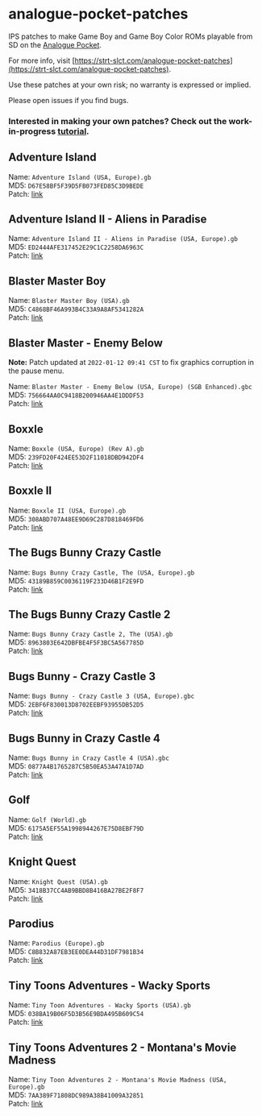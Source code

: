 # analogue-pocket-patches

IPS patches to make Game Boy and Game Boy Color ROMs playable from SD on the [Analogue Pocket](https://www.analogue.co/pocket).

For more info, visit [https://strt-slct.com/analogue-pocket-patches](https://strt-slct.com/analogue-pocket-patches).

Use these patches at your own risk; no warranty is expressed or implied.

Please open issues if you find bugs.

### Interested in making your own patches? Check out the work-in-progress [tutorial](TUTORIAL.md).

## Adventure Island
Name: `Adventure Island (USA, Europe).gb` \
MD5: `D67E58BF5F39D5FB073FED85C3D9BEDE` \
Patch: [link](https://github.com/treyturner/analogue-pocket-patches/raw/main/Adventure%20Island%20(USA,%20Europe)%20Pocket%20Conversion%20v1.0.ips)

## Adventure Island II - Aliens in Paradise
Name: `Adventure Island II - Aliens in Paradise (USA, Europe).gb` \
MD5: `ED2444AFE317452E29C1C2258DA6963C` \
Patch: [link](https://github.com/treyturner/analogue-pocket-patches/raw/main/Adventure%20Island%20II%20-%20Aliens%20in%20Paradise%20(USA,%20Europe)%20Pocket%20Conversion%20v1.0.ips)

## Blaster Master Boy
Name: `Blaster Master Boy (USA).gb` \
MD5: `C4868BF46A993B4C33A9A8AF5341282A` \
Patch: [link](https://github.com/treyturner/analogue-pocket-patches/raw/main/Blaster%20Master%20Boy%20(USA)%20Pocket%20Conversion%20v1.0.ips)

## Blaster Master - Enemy Below
__Note:__ Patch updated at `2022-01-12 09:41 CST` to fix graphics corruption in the pause menu.

Name: `Blaster Master - Enemy Below (USA, Europe) (SGB Enhanced).gbc` \
MD5: `756664AA0C9418B200946AA4E1DDDF53` \
Patch: [link](https://github.com/treyturner/analogue-pocket-patches/raw/main/Blaster%20Master%20-%20Enemy%20Below%20(USA,%20Europe)%20(SGB%20Enhanced)%20Pocket%20Conversion%20v1.1.ips)

## Boxxle
Name: `Boxxle (USA, Europe) (Rev A).gb` \
MD5: `239FD20F424EE53D2F11018DBD942DF4` \
Patch: [link](https://github.com/treyturner/analogue-pocket-patches/raw/main/Boxxle%20(USA,%20Europe)%20(Rev%20A)%20Pocket%20Conversion%20v1.0.ips)

## Boxxle II
Name: `Boxxle II (USA, Europe).gb` \
MD5: `308ABD707A48EE9D69C287D818469FD6` \
Patch: [link](https://github.com/treyturner/analogue-pocket-patches/raw/main/Boxxle%20II%20(USA,%20Europe)%20Pocket%20Conversion%20v1.0.ips)

## The Bugs Bunny Crazy Castle 
Name: `Bugs Bunny Crazy Castle, The (USA, Europe).gb` \
MD5: `43189B859C0036119F233D46B1F2E9FD` \
Patch: [link](https://github.com/treyturner/analogue-pocket-patches/raw/main/Bugs%20Bunny%20Crazy%20Castle,%20The%20(USA,%20Europe)%20Pocket%20Conversion%20v1.0.ips)

## The Bugs Bunny Crazy Castle 2
Name: `Bugs Bunny Crazy Castle 2, The (USA).gb` \
MD5: `8963803E642DBFBE4F5F3BC5A567785D` \
Patch: [link](https://github.com/treyturner/analogue-pocket-patches/raw/main/Bugs%20Bunny%20Crazy%20Castle%202,%20The%20(USA)%20Pocket%20Conversion%20v1.0.ips)

##  Bugs Bunny - Crazy Castle 3
Name: `Bugs Bunny - Crazy Castle 3 (USA, Europe).gbc` \
MD5: `2EBF6F830013D8702EEBF93955DB52D5` \
Patch: [link](https://github.com/treyturner/analogue-pocket-patches/raw/main/Bugs%20Bunny%20-%20Crazy%20Castle%203%20(USA,%20Europe)%20Pocket%20Conversion%20v1.0.ips)

##  Bugs Bunny in Crazy Castle 4
Name: `Bugs Bunny in Crazy Castle 4 (USA).gbc` \
MD5: `0877A4B1765287C5B50EA53A47A1D7AD` \
Patch: [link](https://github.com/treyturner/analogue-pocket-patches/raw/main/Bugs%20Bunny%20in%20Crazy%20Castle%204%20(USA)%20Pocket%20Conversion%20v1.0.ips)

## Golf
Name: `Golf (World).gb` \
MD5: `6175A5EF55A1998944267E75D8EBF79D` \
Patch: [link](https://github.com/treyturner/analogue-pocket-patches/raw/main/Golf%20(World)%20Pocket%20Conversion%20v1.0.ips)

## Knight Quest
Name: `Knight Quest (USA).gb` \
MD5: `3418B37CC4AB9BBD8B416BA27BE2F8F7` \
Patch: [link](https://github.com/treyturner/analogue-pocket-patches/raw/main/Knight%20Quest%20(USA)%20Pocket%20Conversion%20v1.0.ips)

## Parodius
Name: `Parodius (Europe).gb` \
MD5: `C8B832A87EB3EE0DEA44D31DF7981B34` \
Patch: [link](https://github.com/treyturner/analogue-pocket-patches/raw/main/Parodius%20(Europe)%20Pocket%20Conversion%20v1.0.ips)

## Tiny Toons Adventures - Wacky Sports
Name: `Tiny Toon Adventures - Wacky Sports (USA).gb` \
MD5: `038BA19B06F5D3B56E9BDA495B609C54` \
Patch: [link](https://github.com/treyturner/analogue-pocket-patches/raw/main/Tiny%20Toon%20Adventures%20-%20Wacky%20Sports%20(USA)%20Pocket%20Conversion%20v1.0.ips)

## Tiny Toons Adventures 2 - Montana's Movie Madness
Name: `Tiny Toon Adventures 2 - Montana's Movie Madness (USA, Europe).gb` \
MD5: `7AA389F71808DC989A38B41009A32851` \
Patch: [link](https://github.com/treyturner/analogue-pocket-patches/raw/main/Tiny%20Toon%20Adventures%202%20-%20Montana's%20Movie%20Madness%20(USA,%20Europe)%20Pocket%20Conversion%20v1.0.ips)
